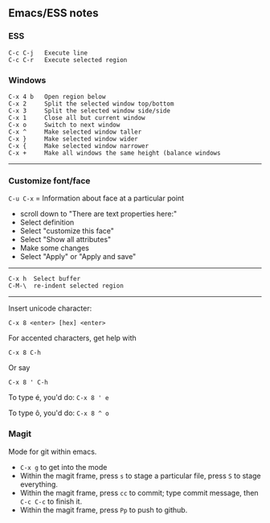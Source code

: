 ## Emacs/ESS notes

### ESS

```
C-c C-j   Execute line
C-c C-r   Execute selected region
```

### Windows

```
C-x 4 b   Open region below
C-x 2     Split the selected window top/bottom
C-x 3     Split the selected window side/side
C-x 1     Close all but current window
C-x o     Switch to next window
C-x ^     Make selected window taller
C-x }     Make selected window wider
C-x {     Make selected window narrower
C-x +     Make all windows the same height (balance windows
```

---

### Customize font/face

`C-u C-x` =   Information about face at a particular point

- scroll down to "There are text properties here:"
- Select definition
- Select "customize this face"
- Select "Show all attributes"
- Make some changes
- Select "Apply" or "Apply and save"

---

```
C-x h  Select buffer
C-M-\  re-indent selected region
```

---

Insert unicode character:

```
C-x 8 <enter> [hex] <enter>
```

For accented characters, get help with

```
C-x 8 C-h
```

Or say

```
C-x 8 ' C-h
```

To type é, you'd do: `C-x 8 ' e`

To type ô, you'd do: `C-x 8 ^ o`


### Magit

Mode for git within emacs.

- `C-x g` to get into the mode
- Within the magit frame, press `s` to stage a particular file,
  press `S` to stage everything.
- Within the magit frame, press `cc` to commit; type commit message,
  then `C-c C-c` to finish it.
- Within the magit frame, press `Pp` to push to github.
